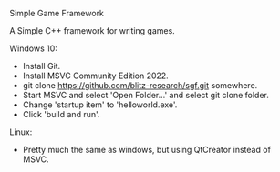 Simple Game Framework

A Simple C++ framework for writing games.

Windows 10:

* Install Git.
* Install MSVC Community Edition 2022.
* git clone https://github.com/blitz-research/sgf.git somewhere.
* Start MSVC and select 'Open Folder...' and select git clone folder.
* Change 'startup item' to 'helloworld.exe'.
* Click 'build and run'.

Linux:

* Pretty much the same as windows, but using QtCreator instead of MSVC.

